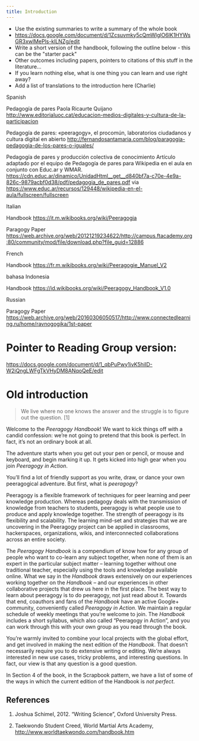 ```yaml
---
title: Introduction
---
```


- Use the existing summaries to write a summary of the whole book
 - https://docs.google.com/document/d/1Zcsuvmky5cQmWlglO6lK1HYWsGR3xwlMePls-klLNZg/edit
- Write a short version of the handbook, following the outline below - this can be the "starter pack"
- Other outcomes including papers, pointers to citations of this stuff in the literature...
- If you learn nothing else, what is one thing you can learn and use right away?
- Add a list of translations to the introduction here (Charlie)

Spanish

Pedagogía de pares
Paola Ricaurte Quijano
http://www.editorialuoc.cat/educacion-medios-digitales-y-cultura-de-la-participacion

Pedagogía de pares: «peeragogy», el procomún, laboratorios ciudadanos y cultura digital en abierto
http://fernandosantamaria.com/blog/paragogia-pedagogia-de-los-pares-o-iguales/

Pedagogía de pares y producción colectiva de conocimiento Artículo adaptado por el equipo de Pedagogía de pares para Wikipedia en el aula en conjunto con Educ.ar y WMAR. 
https://cdn.educ.ar/dinamico/UnidadHtml__get__d840bf7a-c70e-4e9a-826c-9879acbf0d38/pdf/pedagogia_de_pares.pdf
via https://www.educ.ar/recursos/129448/wikipedia-en-el-aula/fullscreen/fullscreen

Italian 

Handbook
https://it.m.wikibooks.org/wiki/Peeragogia 

Paragogy Paper
https://web.archive.org/web/20121219234622/http://campus.ftacademy.org:80/community/mod/file/download.php?file_guid=12886

French 

Handbook 
https://fr.m.wikibooks.org/wiki/Peeragogie_Manuel_V2 

bahasa Indonesia

Handbook
https://id.wikibooks.org/wiki/Peeragogy_Handbook_V1.0

Russian

Paragogy Paper
https://web.archive.org/web/20160306050517/http://www.connectedlearning.ru/home/ravnogogika/1st-paper

# Pointer to Reading Group version:

https://docs.google.com/document/d/1_qbPuPwy1ivK5hiID-W2iQngLWFgTkVHyDM8ANqoQeE/edit
 
# Old introduction

> We live where no one knows the answer and the struggle is to figure
> out the question. [1]

Welcome to the *Peeragogy Handbook*! We want to kick things off with a
candid confession: we’re not going to pretend that this book is perfect.
In fact, it’s not an ordinary book at all.

The adventure starts when you get out your pen or pencil, or mouse and keyboard,
and begin marking it up. It gets kicked into high gear when you join
*Peeragogy in Action*.

You’ll find a lot of friendly support as you write, draw, or dance your
own peeragogical adventure. But first, what is *peeragogy*?

Peeragogy is a flexible framework of techniques for peer learning and
peer knowledge production. Whereas pedagogy deals with the transmission
of knowledge from teachers to students, peeragogy is what people use to
produce and apply knowledge together. The strength of peeragogy is its
flexibility and scalability. The learning mind-set and strategies that
we are uncovering in the Peeragogy project can be applied in classrooms,
hackerspaces, organizations, wikis, and interconnected collaborations
across an entire society.

The *Peeragogy Handbook* is a compendium of know how for any group of
people who want to co-learn any subject together, when none of them is
an expert in the particular subject matter – learning together without
one traditional teacher, especially using the tools and knowledge
available online. What we say in the *Handbook* draws extensively on our
experiences working together on the *Handbook* – and our experiences in
other collaborative projects that drew us here in the first place. The
best way to learn about peeragogy is to do peeragogy, not just read
about it. Towards that end, coauthors and fans of the *Handbook* have an
active Google+ community, conveniently called *Peeragogy in Action*. We
maintain a regular schedule of weekly meetings that you’re welcome to
join. The *Handbook* includes a short syllabus, which also called
“Peeragogy in Action”, and you can work through this with your own group as
you read through the book.

You’re warmly invited to combine your local projects with the global
effort, and get involved in making the next edition of the *Handbook*.
That doesn’t necessarily require you to do extensive writing or editing.
We’re always interested in new use cases, tricky problems, and
interesting questions. In fact, our view is that any question is a good
question.

In Section 4 of the book, in the Scrapbook pattern, we have a list of
some of the ways in which the current edition of the Handbook is *not perfect*.

## References

1.  Joshua Schimel, 2012. “Writing Science”, Oxford University Press.

2.  Taekwondo Student Creed, World Martial Arts Academy,
    <http://www.worldtaekwondo.com/handbook.htm>
